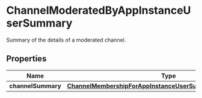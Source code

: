 

# ChannelModeratedByAppInstanceUserSummary

Summary of the details of a moderated channel.

## Properties

| Name | Type | Description | Notes |
|------------ | ------------- | ------------- | -------------|
|**channelSummary** | [**ChannelMembershipForAppInstanceUserSummaryChannelSummary**](ChannelMembershipForAppInstanceUserSummaryChannelSummary.md) |  |  [optional] |



